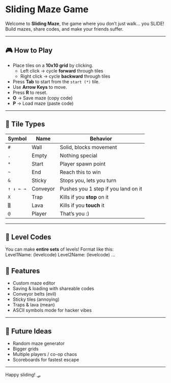 # Sliding Maze Game

Welcome to **Sliding Maze**, the game where you don’t just walk… you SLIDE!  
Build mazes, share codes, and make your friends suffer.  

---

## 🎮 How to Play
- Place tiles on a **10x10 grid** by clicking.
  - Left click → cycle **forward** through tiles
  - Right click → cycle **backward** through tiles
- Press **Tab** to start from the `start (*)` tile.
- Use **Arrow Keys** to move.
- Press **R** to reset.
- **O** → Save maze (copy code)  
- **P** → Load maze (paste code)  

---

## 🧱 Tile Types
| Symbol | Name          | Behavior |
|--------|---------------|----------|
| `#`    | Wall          | Solid, blocks movement |
| `.`    | Empty         | Nothing special |
| `*`    | Start         | Player spawn point |
| `~`    | End           | Reach this to win |
| `&`    | Sticky        | Stops you, lets you turn |
| `↑ ↓ ← →` | Conveyor   | Pushes you 1 step if you land on it |
| `X`    | Trap          | Kills if you **stop** on it |
| `▒`    | Lava          | Kills if you **touch** it |
| `@`    | Player        | That’s you :) |

---

## 🧾 Level Codes
You can make **entire sets** of levels! Format like this:  
Level1Name:
(levelcode)
Level2Name:
(levelcode)
...

## 🚀 Features
- Custom maze editor
- Saving & loading with shareable codes
- Conveyor belts (evil)
- Sticky tiles (annoying)
- Traps & lava (mean)
- ASCII symbols mode for hacker vibes

---

## 🤔 Future Ideas
- Random maze generator  
- Bigger grids  
- Multiple players / co-op chaos  
- Scoreboards for fastest escape  

---

Happy sliding! 🛷
